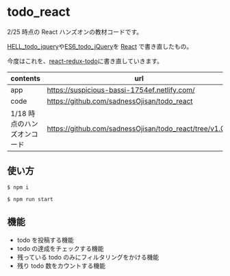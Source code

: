 # todo_react

2/25 時点の React ハンズオンの教材コードです。

[HELL_todo_jquery](https://github.com/sadnessOjisan/HELL_todo_jquery)や[ES6_todo_jQuery](https://github.com/sadnessOjisan/ES6_todo_jQuery)を [React](https://reactjs.org/) で書き直したもの。

今度はこれを、[react-redux-todo](https://github.com/sadnessOjisan/react-redux-todo)に書き直していきます。

| contents                    | url                                                     |
| --------------------------- | ------------------------------------------------------- |
| app                         | https://suspicious-bassi-1754ef.netlify.com/            |
| code                        | https://github.com/sadnessOjisan/todo_react             |
| 1/18 時点のハンズオンコード | https://github.com/sadnessOjisan/todo_react/tree/v1.0.1 |

## 使い方

```
$ npm i

$ npm run start
```

## 機能

- todo を投稿する機能
- todo の達成をチェックする機能
- 残っている todo のみにフィルタリングをかける機能
- 残り todo 数をカウントする機能
